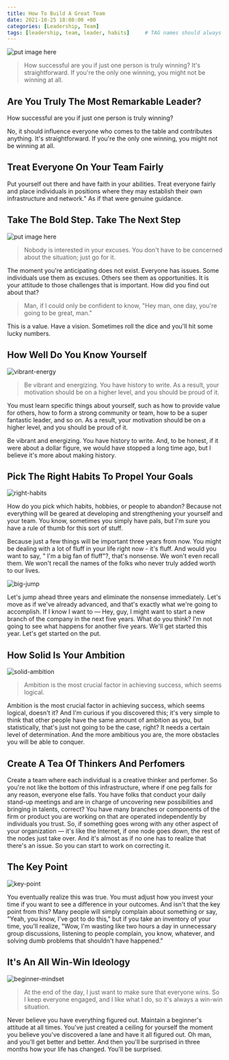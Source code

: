 ```yaml
---
title: How To Build A Great Team
date: 2021-10-25 18:08:00 +00
categories: [Leadership, Team]
tags: [leadership, team, leader, habits]     # TAG names should always be lowercase
---
```


![put image here](/assets/img/winning.jpg)

> How successful are you if just one person is truly winning? It's straightforward. If you're the only one winning, you might not be winning at all.

## Are You Truly The Most Remarkable Leader?

How successful are you if just one person is truly winning?

No, it should influence everyone who comes to the table and contributes anything. It's straightforward. If you're the only one winning, you might not be winning at all.

## Treat Everyone On Your Team Fairly

Put yourself out there and have faith in your abilities. Treat everyone fairly and place individuals in positions where they may establish their own infrastructure and network." As if that were genuine guidance.

## Take The Bold Step. Take The Next Step

![put image here](/assets/img/bold-step.jpg)

> Nobody is interested in your excuses. You don't have to be concerned about the situation; just go for it.

The moment you're anticipating does not exist. Everyone has issues. Some individuals use them as excuses. Others see them as opportunities. It is your attitude to those challenges that is important. How did you find out about that?

> Man, if I could only be confident to know, "Hey man, one day, you're going to be great, man."

This is a value. Have a vision. Sometimes roll the dice and you'll hit some lucky numbers.

## How Well Do You Know Yourself

![vibrant-energy](/assets/img/vibrant-energizing.jpg)

> Be vibrant and energizing. You have history to write. As a result, your motivation should be on a higher level, and you should be proud of it.

You must learn specific things about yourself, such as how to provide value for others, how to form a strong community or team, how to be a super fantastic leader, and so on. As a result, your motivation should be on a higher level, and you should be proud of it.

Be vibrant and energizing. You have history to write. And, to be honest, if it were about a dollar figure, we would have stopped a long time ago, but I believe it's more about making history.

## Pick The Right Habits To Propel Your Goals

![right-habits](/assets/img/right-habits.jpg)

How do you pick which habits, hobbies, or people to abandon? Because not everything will be geared at developing and strengthening your yourself and your team. You know, sometimes you simply have pals, but I'm sure you have a rule of thumb for this sort of stuff.

Because just a few things will be important three years from now. You might be dealing with a lot of fluff in your life right now - it's fluff. And would you want to say, " I'm a big fan of fluff"?, that's nonsense. We won't even recall them. We won't recall the names of the folks who never truly added worth to our lives.

![big-jump](/assets/img/big-jump.jpg)

Let's jump ahead three years and eliminate the nonsense immediately. Let's move as if we've already advanced, and that's exactly what we're going to accomplish. If I know I want to — Hey, guy, I might want to start a new branch of the company in the next five years. What do you think? I'm not going to see what happens for another five years. We'll get started this year. Let's get started on the put.

## How Solid Is Your Ambition

![solid-ambition](/assets/img/solid-ambition.jpg)

> Ambition is the most crucial factor in achieving success, which seems logical.

Ambition is the most crucial factor in achieving success, which seems logical, doesn't it? And I'm curious if you discovered this; it's very simple to think that other people have the same amount of ambition as you, but statistically, that's just not going to be the case, right?
It needs a certain level of determination. And the more ambitious you are, the more obstacles you will be able to conquer.

## Create A Tea Of Thinkers And Perfomers

Create a team where each individual is a creative thinker and perfomer. So you're not like the bottom of this infrastructure, where if one peg falls for any reason, everyone else falls. You have folks that conduct your daily stand-up meetings and are in charge of uncovering new possibilities and bringing in talents, correct? You have many branches or components of the firm or product you are working on that are operated independently by individuals you trust. So, if something goes wrong with any other aspect of your organization — it's like the Internet, if one node goes down, the rest of the nodes just take over. And it's almost as if no one has to realize that there's an issue. So you can start to work on correcting it.

## The Key Point

![key-point](/assets/img/key-point.jpg)

You eventually realize this was true. You must adjust how you invest your time if you want to see a difference in your outcomes. And isn't that the key point from this? Many people will simply complain about something or say, "Yeah, you know, I've got to do this," but if you take an inventory of your time, you'll realize, "Wow, I'm wasting like two hours a day in unnecessary group discussions, listening to people complain, you know, whatever, and solving dumb problems that shouldn't have happened."

## It's An All Win-Win Ideology

![beginner-mindset](/assets/img/beginner-mindset.jpg)

> At the end of the day, I just want to make sure that everyone wins. So I keep everyone engaged, and I like what I do, so it's always a win-win situation.

Never believe you have everything figured out. Maintain a beginner's attitude at all times. You've just created a ceiling for yourself the moment you believe you've discovered a lane and have it all figured out.
Oh man, and you'll get better and better. And then you'll be surprised in three months how your life has changed. You'll be surprised.
